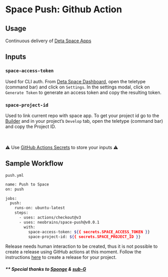 # Space Push: Github Action

## Usage
Continuous delivery of [Deta Space Apps](https://alpha.deta.space/)

## Inputs
### `space-access-token`
Used for CLI auth. From [Deta Space Dashboard](https://alpha.deta.space), open the teletype (command bar) and click on `Settings`. In the settings modal, click on `Generate Token` to generate an access token and copy the resulting token.
### `space-project-id`
Used to link current repo with space app. To get your project id go to the [Builder](https://alpha.deta.space/builder) and in your project’s `Develop` tab, open the teletype (command bar) and copy the Project ID.

<br/><br/>
⚠️ Use [GitHub Actions Secrets](https://help.github.com/en/actions/automating-your-workflow-with-github-actions/creating-and-using-encrypted-secrets) to store your inputs ⚠️

## Sample Workflow
`push.yml`
```bash
name: Push to Space
on: push

jobs:
  push:
    runs-on: ubuntu-latest
    steps:
      - uses: actions/checkout@v3
      - uses: neobrains/space-push@v0.0.1
        with:
          space-access-token: ${{ secrets.SPACE_ACCESS_TOKEN }}
          space-project-id: ${{ secrets.SPACE_PROJECT_ID }}
```

Release needs human interaction to be created, thus it is not possible to create a release using GitHub actions at this moment. Follow the instructions [here](https://alpha.deta.space/docs/en/basics/releases#releasing-from-the-gui) to create a release for your project.

##### ** Special thanks to [Sponge](https://github.com/rohanshiva) & [sub-G](https://github.com/mikBighne98)